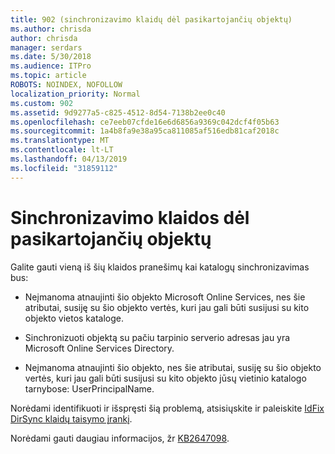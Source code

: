 ```yaml
---
title: 902 (sinchronizavimo klaidų dėl pasikartojančių objektų)
ms.author: chrisda
author: chrisda
manager: serdars
ms.date: 5/30/2018
ms.audience: ITPro
ms.topic: article
ROBOTS: NOINDEX, NOFOLLOW
localization_priority: Normal
ms.custom: 902
ms.assetid: 9d9277a5-c825-4512-8d54-7138b2ee0c40
ms.openlocfilehash: ce7eeb07cfde16e6d6856a9369c042dcf4f05b63
ms.sourcegitcommit: 1a4b8fa9e38a95ca811085af516edb81caf2018c
ms.translationtype: MT
ms.contentlocale: lt-LT
ms.lasthandoff: 04/13/2019
ms.locfileid: "31859112"
---
```

# <a name="sync-errors-due-to-duplicate-objects"></a>Sinchronizavimo klaidos dėl pasikartojančių objektų

Galite gauti vieną iš šių klaidos pranešimų kai katalogų sinchronizavimas bus:

- Neįmanoma atnaujinti šio objekto Microsoft Online Services, nes šie atributai, susiję su šio objekto vertės, kuri jau gali būti susijusi su kito objekto vietos kataloge.

- Sinchronizuoti objektą su pačiu tarpinio serverio adresas jau yra Microsoft Online Services Directory.

- Neįmanoma atnaujinti šio objekto, nes šie atributai, susiję su šio objekto vertės, kuri jau gali būti susijusi su kito objekto jūsų vietinio katalogo tarnybose: UserPrincipalName.

Norėdami identifikuoti ir išspręsti šią problemą, atsisiųskite ir paleiskite [IdFix DirSync klaidų taisymo įrankį](https://www.microsoft.com/download/details.aspx?id=36832).

Norėdami gauti daugiau informacijos, žr [KB2647098](https://support.microsoft.com/help/2647098/duplicate-or-invalid-attributes-prevent-directory-synchronization-in-o).
